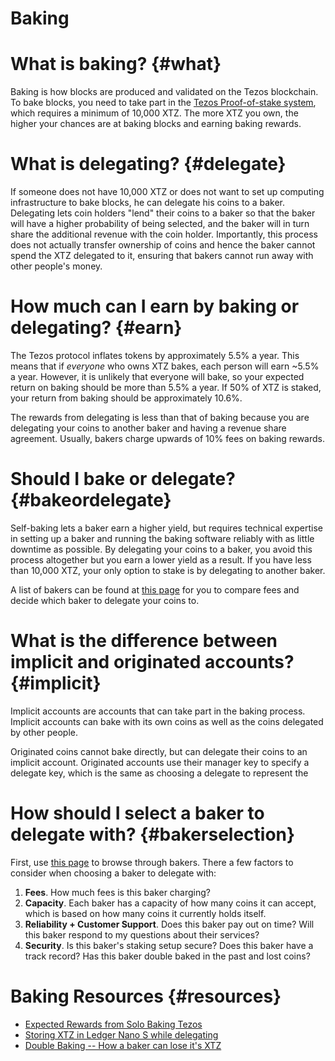 # Baking

# What is baking? {#what}
Baking is how blocks are produced and validated on the Tezos blockchain. To bake blocks, you need to take part in the [Tezos Proof-of-stake system](proofofstake.md#consensus), which requires a minimum of 10,000 XTZ. The more XTZ you own, the higher your chances are at baking blocks and earning baking rewards. 

# What is delegating? {#delegate}
If someone does not have 10,000 XTZ or does not want to set up computing infrastructure to bake blocks, he can delegate his coins to a baker. Delegating lets coin holders "lend" their coins to a baker so that the baker will have a higher probability of being selected, and the baker will in turn share the additional revenue with the coin holder. Importantly, this process does not actually transfer ownership of coins and hence the baker cannot spend the XTZ delegated to it, ensuring that bakers cannot run away with other people's money. 

# How much can I earn by baking or delegating? {#earn}
The Tezos protocol inflates tokens by approximately 5.5% a year. This means that if *everyone* who owns XTZ bakes, each person will earn ~5.5% a year. However, it is unlikely that everyone will bake, so your expected return on baking should be more than 5.5% a year. If 50% of XTZ is staked, your return from baking should be approximately 10.6%.

The rewards from delegating is less than that of baking because you are delegating your coins to another baker and having a revenue share agreement. Usually, bakers charge upwards of 10% fees on baking rewards. 

# Should I bake or delegate? {#bakeordelegate}
Self-baking lets a baker earn a higher yield, but requires technical expertise in setting up a baker and running the baking software reliably with as little downtime as possible. By delegating your coins to a baker, you avoid this process altogether but you earn a lower yield as a result. If you have less than 10,000 XTZ, your only option to stake is by delegating to another baker.

A list of bakers can be found at [this page](https://mytezosbaker.com/) for you to compare fees and decide which baker to delegate your coins to. 

# What is the difference between implicit and originated accounts? {#implicit}
Implicit accounts are accounts that can take part in the baking process. Implicit accounts can bake with its own coins as well as the coins delegated by other people. 

Originated coins cannot bake directly, but can delegate their coins to an implicit account. Originated accounts use their manager key to specify a delegate key, which is the same as choosing a delegate to represent the

# How should I select a baker to delegate with? {#bakerselection}
First, use [this page](https://mytezosbaker.com/) to browse through bakers. There a few factors to consider when choosing a baker to delegate with:

1. **Fees**. How much fees is this baker charging? 
2. **Capacity**. Each baker has a capacity of how many coins it can accept, which is based on how many coins it currently holds itself. 
3. **Reliability + Customer Support**. Does this baker pay out on time? Will this baker respond to my questions about their services? 
4. **Security**. Is this baker's staking setup secure? Does this baker have a track record? Has this baker double baked in the past and lost coins?

# Baking Resources {#resources}
- [Expected Rewards from Solo Baking Tezos](https://medium.com/cryptium/coquito-tezem-ergo-sum-expected-rewards-from-solo-baking-tezos-fcb4616b97dc)
- [Storing XTZ in Ledger Nano S while delegating](https://medium.com/cryptium/how-to-store-your-tezos-xtz-in-your-ledger-nano-s-and-delegate-with-tezbox-wallet-8fb4ac2d3355)
- [Double Baking -- How a baker can lose it's XTZ](https://medium.com/cryptium/half-baked-is-always-better-than-double-baked-what-is-at-stake-in-the-tezos-protocol-6619ce4a5f87)